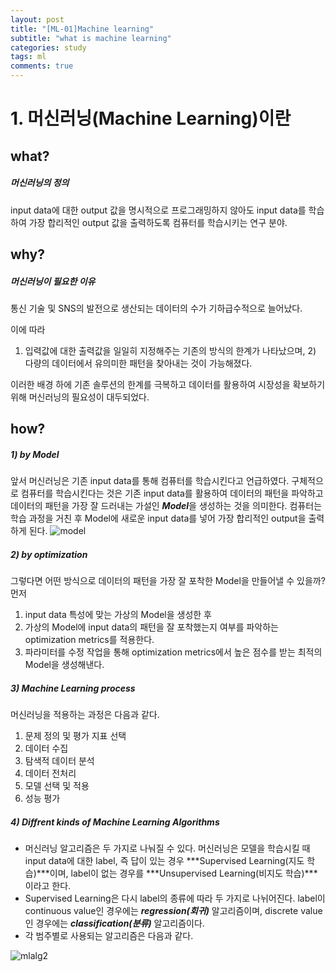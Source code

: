 ```yaml
---
layout: post
title: "[ML-01]Machine learning"
subtitle: "what is machine learning"
categories: study
tags: ml
comments: true
---
```


# 1. 머신러닝(Machine Learning)이란

## what? 
##### 머신러닝의 정의
input data에 대한 output 값을 명시적으로 프로그래밍하지 않아도 input data를 학습하여 가장 합리적인 output 값을 출력하도록 컴퓨터를 학습시키는 연구 분야.

## why? 
##### 머신러닝이 필요한 이유
통신 기술 및 SNS의 발전으로 생산되는 데이터의 수가 기하급수적으로 늘어났다.  
  
이에 따라     
1) 입력값에 대한 출력값을 일일히 지정해주는 기존의 방식의 한계가 나타났으며, 2) 다량의 데이터에서 유의미한 패턴을 찾아내는 것이 가능해졌다.     
  
이러한 배경 하에 기존 솔루션의 한계를 극복하고 데이터를 활용하여 시장성을 확보하기 위해 머신러닝의 필요성이 대두되었다. 

## how?
##### 1) by Model 
앞서 머신러닝은 기존 input data를 통해 컴퓨터를 학습시킨다고 언급하였다. 구체적으로 컴퓨터를 학습시킨다는 것은 기존 input data를 활용하여 데이터의 패턴을 파악하고 데이터의 패턴을 가장 잘 드러내는 가설인 ***Model***을 생성하는 것을 의미한다. 컴퓨터는 학습 과정을 거친 후 Model에 새로운 input data를 넣어 가장 합리적인 output을 출력하게 된다. 
![model](https://user-images.githubusercontent.com/35513025/65589318-cc41ec80-dfc3-11e9-9bc9-f7784b47d09e.png)

##### 2) by optimization
그렇다면 어떤 방식으로 데이터의 패턴을 가장 잘 포착한 Model을 만들어낼 수 있을까?   
먼저   
1) input data 특성에 맞는 가상의 Model을 생성한 후   
2) 가상의 Model에 input data의 패턴을 잘 포착했는지 여부를 파악하는 optimization metrics를 적용한다.   
3) 파라미터를 수정 작업을 통해 optimization metrics에서 높은 점수를 받는 최적의 Model을 생성해낸다. 

##### 3) Machine Learning process
머신러닝을 적용하는 과정은 다음과 같다.
1. 문제 정의 및 평가 지표 선택
2. 데이터 수집
3. 탐색적 데이터 분석
4. 데이터 전처리
5. 모델 선택 및 적용
6. 성능 평가

##### 4) Diffrent kinds of Machine Learning Algorithms
- 머신러닝 알고리즘은 두 가지로 나눠질 수 있다. 머신러닝은 모델을 학습시킬 때 input data에 대한 label, 즉 답이 있는 경우 ***Supervised Learning(지도 학습)***이며, label이 없는 경우를 ***Unsupervised Learning(비지도 학습)***이라고 한다.   
- Supervised Learning은 다시 label의 종류에 따라 두 가지로 나뉘어진다. label이 continuous value인 경우에는 ***regression(회귀)*** 알고리즘이며, discrete value인 경우에는 ***classification(분류)*** 알고리즘이다. 
- 각 범주별로 사용되는 알고리즘은 다음과 같다. 
  
![mlalg2](https://user-images.githubusercontent.com/35513025/65589206-a87ea680-dfc3-11e9-97ae-0f9643f10a4c.png)






